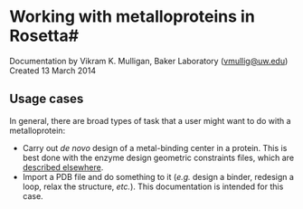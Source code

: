 # Working with metalloproteins in Rosetta#
Documentation by Vikram K. Mulligan, Baker Laboratory (vmullig@uw.edu)
Created 13 March 2014

## Usage cases
In general, there are broad types of task that a user might want to do with a metalloprotein:
* Carry out _de novo_ design of a metal-binding center in a protein.  This is best done with the enzyme design geometric constraints files, which are [described elsewhere](http://koblet.med.unc.edu:1235/docs/rosetta_basics/match-cstfile-format).
* Import a PDB file and do something to it (_e.g._ design a binder, redesign a loop, relax the structure, _etc._).  This documentation is intended for this case.
